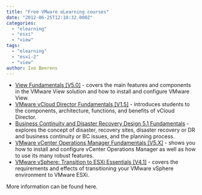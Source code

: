 ```yaml
---
title: "Free VMware eLearning courses"
date: "2012-06-25T12:10:32.000Z"
categories: 
  - "elearning"
  - "esxi"
  - "view"
tags: 
  - "elearning"
  - "esxi-2"
  - "view"
author: Ivo Beerens
---
```


- [View Fundamentals \[V5.0\]](http://mylearn.VMware.com/mgrreg/courses.cfm?ui=www_edu&a=det&id_course=134581) - covers the main features and components in the VMware View solution and how to install and configure VMware View.
- [VMware vCloud Director Fundamentals \[V1.5\]](http://mylearn.VMware.com/mgrreg/courses.cfm?ui=www_edu&a=det&id_course=134582) - introduces students to the components, architecture, functions, and benefits of vCloud Director.
- [Business Continuity and Disaster Recovery Design 5.1 Fundamentals](http://mylearn.VMware.com/mgrreg/courses.cfm?ui=www_edu&a=det&id_course=133207) - explores the concept of disaster, recovery sites, disaster recovery or DR and business continuity or BC issues, and the planning process.
- [VMware vCenter Operations Manager Fundamentals \[V5.X\]](http://mylearn.VMware.com/mgrreg/courses.cfm?ui=www_edu&a=det&id_course=132265) - shows you how to install and configure vCenter Operations Manager as well as how to use its many robust features.
- [VMware vSphere: Transition to ESXi Essentials \[V4.1\]](http://mylearn.VMware.com/mgrreg/courses.cfm?ui=www_edu&a=det&id_course=96341) - covers the requirements and effects of transitioning your VMware vSphere environment to VMware ESXi.

More information can be found here.



